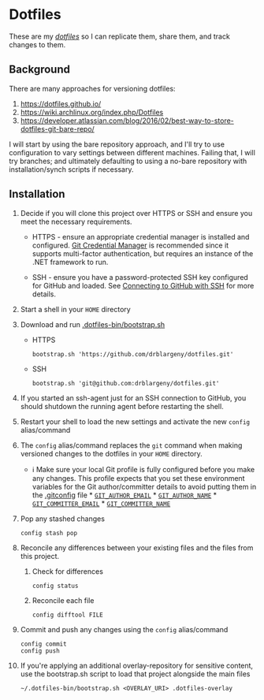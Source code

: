 # Dotfiles

These are my [*dotfiles*](https://en.wikipedia.org/wiki/Configuration_file) 
so I can replicate them, share them, and track changes to them.

## Background

There are many approaches for versioning dotfiles:
1. <https://dotfiles.github.io/>
1. <https://wiki.archlinux.org/index.php/Dotfiles>
1. <https://developer.atlassian.com/blog/2016/02/best-way-to-store-dotfiles-git-bare-repo/>

I will start by using the bare repository approach, and I'll try to use 
configuration to vary settings between different machines.  Failing that, I will 
try branches; and ultimately defaulting to using a no-bare repository with 
installation/synch scripts if necessary.

## Installation

1. Decide if you will clone this project over HTTPS or SSH and ensure you meet
    the necessary requirements.

    * HTTPS - ensure an appropriate credential manager is installed and
        configured.
        [Git Credential Manager](https://github.com/git-ecosystem/git-credential-manager)
        is recommended since it supports multi-factor authentication, but
        requires an instance of the .NET framework to run.

    * SSH - ensure you have a password-protected SSH key configured for GitHub
        and loaded. See
        [Connecting to GitHub with SSH](https://docs.github.com/en/authentication/connecting-to-github-with-ssh)
        for more details.

1. Start a shell in your `HOME` directory

1. Download and run [.dotfiles-bin/bootstrap.sh](.dotfiles-bin/bootstrap.sh)

    * HTTPS

        ```shell
        bootstrap.sh 'https://github.com/drblargeny/dotfiles.git'
        ```

    * SSH

        ```shell
        bootstrap.sh 'git@github.com:drblargeny/dotfiles.git'
        ```

1. If you started an ssh-agent just for an SSH connection to GitHub, you
    should shutdown the running agent before restarting the shell.

1. Restart your shell to load the new settings and activate the new `config`
    alias/command

1. The `config` alias/command replaces the `git` command when making versioned
    changes to the dotfiles in your `HOME` directory.

    * ℹ️ Make sure your local Git profile is fully configured before you make
        any changes.  This profile expects that you set these environment
        variables for the Git author/committer details to avoid putting them
        in the [.gitconfig](.gitconfig) file
            * [`GIT_AUTHOR_EMAIL`](https://git-scm.com/docs/git#Documentation/git.txt-codeGITAUTHOREMAILcode)
            * [`GIT_AUTHOR_NAME`](https://git-scm.com/docs/git#Documentation/git.txt-codeGITAUTHORNAMEcode)
            * [`GIT_COMMITTER_EMAIL`](https://git-scm.com/docs/git#Documentation/git.txt-codeGITCOMMITTEREMAILcode)
            * [`GIT_COMMITTER_NAME`](https://git-scm.com/docs/git#Documentation/git.txt-codeGITCOMMITTERNAMEcode)

1. Pop any stashed changes

    ```shell
    config stash pop
    ```

1. Reconcile any differences between your existing files and the files from
    this project.

    1. Check for differences

        ```shell
        config status
        ```

    1. Reconcile each file

        ```shell
        config difftool FILE
        ```

1. Commit and push any changes using the `config` alias/command

    ```shell
    config commit
    config push
    ```

1. If you're applying an additional overlay-repository for sensitive content,
    use the bootstrap.sh script to load that project alongside the main files

    ```shell
    ~/.dotfiles-bin/bootstrap.sh <OVERLAY_URI> .dotfiles-overlay
    ```
